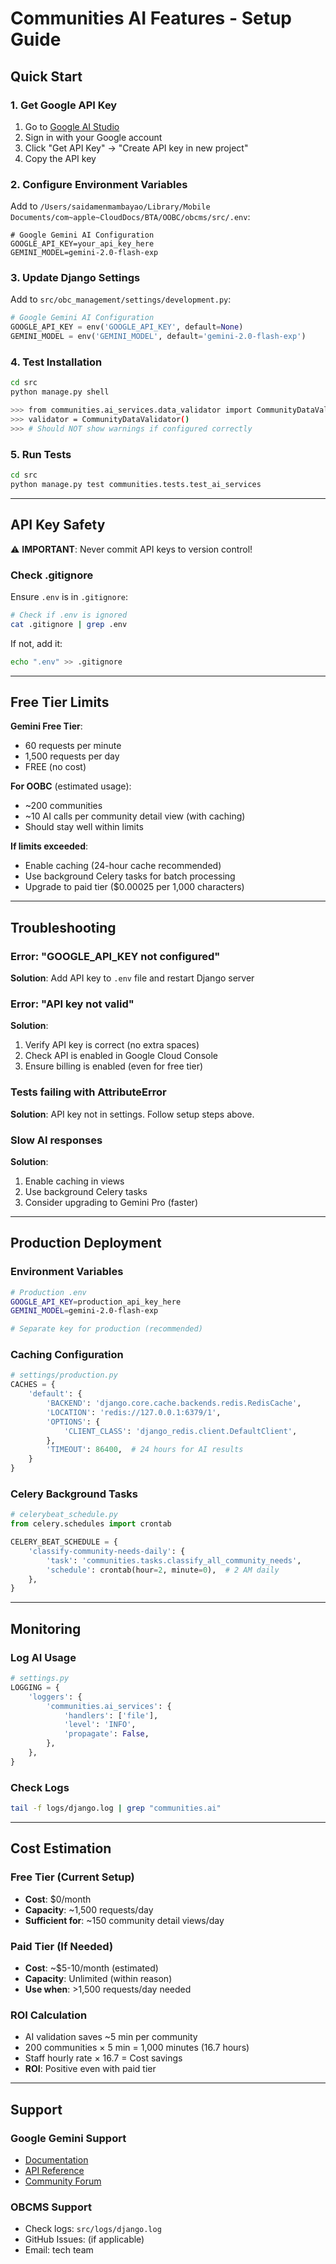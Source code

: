 # Communities AI Features - Setup Guide

## Quick Start

### 1. Get Google API Key

1. Go to [Google AI Studio](https://makersuite.google.com/app/apikey)
2. Sign in with your Google account
3. Click "Get API Key" → "Create API key in new project"
4. Copy the API key

### 2. Configure Environment Variables

Add to `/Users/saidamenmambayao/Library/Mobile Documents/com~apple~CloudDocs/BTA/OOBC/obcms/src/.env`:

```env
# Google Gemini AI Configuration
GOOGLE_API_KEY=your_api_key_here
GEMINI_MODEL=gemini-2.0-flash-exp
```

### 3. Update Django Settings

Add to `src/obc_management/settings/development.py`:

```python
# Google Gemini AI Configuration
GOOGLE_API_KEY = env('GOOGLE_API_KEY', default=None)
GEMINI_MODEL = env('GEMINI_MODEL', default='gemini-2.0-flash-exp')
```

### 4. Test Installation

```bash
cd src
python manage.py shell

>>> from communities.ai_services.data_validator import CommunityDataValidator
>>> validator = CommunityDataValidator()
>>> # Should NOT show warnings if configured correctly
```

### 5. Run Tests

```bash
cd src
python manage.py test communities.tests.test_ai_services
```

---

## API Key Safety

⚠️ **IMPORTANT**: Never commit API keys to version control!

### Check .gitignore

Ensure `.env` is in `.gitignore`:

```bash
# Check if .env is ignored
cat .gitignore | grep .env
```

If not, add it:

```bash
echo ".env" >> .gitignore
```

---

## Free Tier Limits

**Gemini Free Tier**:
- 60 requests per minute
- 1,500 requests per day
- FREE (no cost)

**For OOBC** (estimated usage):
- ~200 communities
- ~10 AI calls per community detail view (with caching)
- Should stay well within limits

**If limits exceeded**:
- Enable caching (24-hour cache recommended)
- Use background Celery tasks for batch processing
- Upgrade to paid tier ($0.00025 per 1,000 characters)

---

## Troubleshooting

### Error: "GOOGLE_API_KEY not configured"

**Solution**: Add API key to `.env` file and restart Django server

### Error: "API key not valid"

**Solution**:
1. Verify API key is correct (no extra spaces)
2. Check API is enabled in Google Cloud Console
3. Ensure billing is enabled (even for free tier)

### Tests failing with AttributeError

**Solution**: API key not in settings. Follow setup steps above.

### Slow AI responses

**Solution**:
1. Enable caching in views
2. Use background Celery tasks
3. Consider upgrading to Gemini Pro (faster)

---

## Production Deployment

### Environment Variables

```bash
# Production .env
GOOGLE_API_KEY=production_api_key_here
GEMINI_MODEL=gemini-2.0-flash-exp

# Separate key for production (recommended)
```

### Caching Configuration

```python
# settings/production.py
CACHES = {
    'default': {
        'BACKEND': 'django.core.cache.backends.redis.RedisCache',
        'LOCATION': 'redis://127.0.0.1:6379/1',
        'OPTIONS': {
            'CLIENT_CLASS': 'django_redis.client.DefaultClient',
        },
        'TIMEOUT': 86400,  # 24 hours for AI results
    }
}
```

### Celery Background Tasks

```python
# celerybeat_schedule.py
from celery.schedules import crontab

CELERY_BEAT_SCHEDULE = {
    'classify-community-needs-daily': {
        'task': 'communities.tasks.classify_all_community_needs',
        'schedule': crontab(hour=2, minute=0),  # 2 AM daily
    },
}
```

---

## Monitoring

### Log AI Usage

```python
# settings.py
LOGGING = {
    'loggers': {
        'communities.ai_services': {
            'handlers': ['file'],
            'level': 'INFO',
            'propagate': False,
        },
    },
}
```

### Check Logs

```bash
tail -f logs/django.log | grep "communities.ai"
```

---

## Cost Estimation

### Free Tier (Current Setup)
- **Cost**: $0/month
- **Capacity**: ~1,500 requests/day
- **Sufficient for**: ~150 community detail views/day

### Paid Tier (If Needed)
- **Cost**: ~$5-10/month (estimated)
- **Capacity**: Unlimited (within reason)
- **Use when**: >1,500 requests/day needed

### ROI Calculation
- AI validation saves ~5 min per community
- 200 communities × 5 min = 1,000 minutes (16.7 hours)
- Staff hourly rate × 16.7 = Cost savings
- **ROI**: Positive even with paid tier

---

## Support

### Google Gemini Support
- [Documentation](https://ai.google.dev/docs)
- [API Reference](https://ai.google.dev/api)
- [Community Forum](https://discuss.ai.google.dev/)

### OBCMS Support
- Check logs: `src/logs/django.log`
- GitHub Issues: (if applicable)
- Email: tech team
